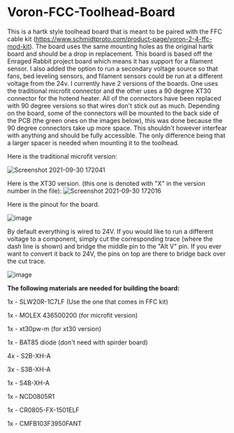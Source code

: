 # Voron-FCC-Toolhead-Board

This is a hartk style toolhead board that is meant to be paired with the FFC cable kit (https://www.schmidtproto.com/product-page/voron-2-4-ffc-mod-kit). The board uses the same mounting holes as the original hartk board and should be a drop in replacement. This board is based off the Enraged Rabbit project board which means it has support for a filament sensor. I also added the option to run a secondary voltage source so that fans, bed leveling sensors, and filament sensors could be run at a different voltage from the 24v. I currently have 2 versions of the boards. One uses the traditional microfit connector and the other uses a 90 degree XT30 connector for the hotend heater. All of the connectors have been replaced with 90 degree versions so that wires don't stick out as much. Depending on the board, some of the connectors will be mounted to the back side of the PCB (the green ones on the images below), this was done because the 90 degree connectors take up more space. This shouldn't however interfear with anything and should be fully accessible. The only difference being that a larger spacer is needed when mounting it to the toolhead.


Here is the traditional microfit version:

![Screenshot 2021-09-30 172041](https://user-images.githubusercontent.com/88988273/135537802-c198590a-74cb-4a0a-b07a-19de98ca468c.png)


Here is the XT30 version. (this one is denoted with "X" in the version number in the file):
![Screenshot 2021-09-30 172016](https://user-images.githubusercontent.com/88988273/135537817-4cdc0cac-7621-4da6-8ad7-c88fc26d738b.png)


Here is the pinout for the board.

![image](https://user-images.githubusercontent.com/88988273/141663864-c868aeac-5b89-4ef9-9683-bba137d24fdd.png)



By default everything is wired to 24V. If you would like to run a different voltage to a component, simply cut the corresponding trace (where the dash line is shown) and bridge the middle pin to the "Alt V" pin. If you ever want to convert it back to 24V, the pins on top are there to bridge back over the cut trace.

![image](https://user-images.githubusercontent.com/88988273/135538372-7765fff0-e6c2-4675-bba5-b7b5dacc4b92.png)


**The following materials are needed for building the board:**

1x - SLW20R-1C7LF (Use the one that comes in FFC kit)

1x - MOLEX 436500200 (for microfit version)

1x - xt30pw-m (for xt30 version)

1x - BAT85 diode (don't need with spirder board)

4x - S2B-XH-A

3x - S3B-XH-A

1x - S4B-XH-A

1x - NCD0805R1

1x - CR0805-FX-1501ELF

1x - CMFB103F3950FANT
